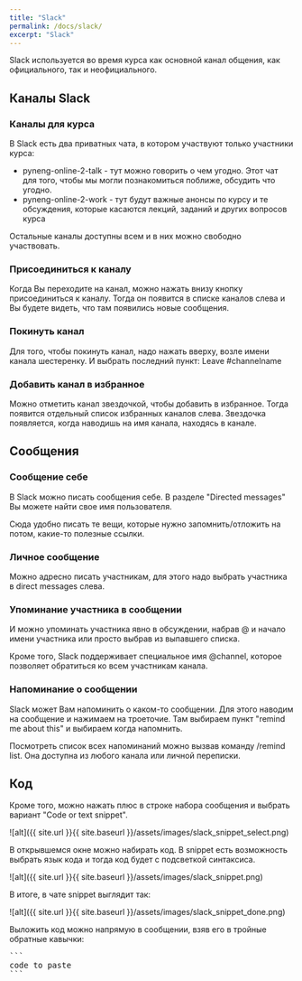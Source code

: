 ```yaml
---
title: "Slack"
permalink: /docs/slack/
excerpt: "Slack"
---
```


Slack используется во время курса как основной канал общения, как официального, так и неофициального.



## Каналы Slack

### Каналы для курса

В Slack есть два приватных чата, в котором участвуют только участники курса:

* pyneng-online-2-talk - тут можно говорить о чем угодно. Этот чат для того, чтобы мы могли познакомиться поближе, обсудить что угодно.
* pyneng-online-2-work - тут будут важные анонсы по курсу и те обсуждения, которые касаются лекций, заданий и других вопросов курса

Остальные каналы доступны всем и в них можно свободно участвовать.

### Присоединиться к каналу

Когда Вы переходите на канал, можно нажать внизу кнопку присоединиться к каналу. Тогда он появится в списке каналов слева и Вы будете видеть, что там появились новые сообщения.

### Покинуть канал

Для того, чтобы покинуть канал, надо нажать вверху, возле имени канала шестеренку. И выбрать последний пункт: Leave #channelname

### Добавить канал в избранное

Можно отметить канал звездочкой, чтобы добавить в избранное. Тогда появится отдельный список избранных каналов слева.
Звездочка появляется, когда наводишь на имя канала, находясь в канале.

## Сообщения

### Сообщение себе

В Slack можно писать сообщения себе.
В разделе "Directed messages" Вы можете найти свое имя пользователя.

Сюда удобно писать те вещи, которые нужно запомнить/отложить на потом, какие-то полезные ссылки.

### Личное сообщение

Можно адресно писать участникам, для этого надо выбрать участника в direct messages слева.

### Упоминание участника в сообщении

И можно упоминать участника явно в обсуждении, набрав @ и начало имени участника или просто выбрав из выпавшего списка.

Кроме того, Slack поддерживает специальное имя @channel, которое позволяет обратиться ко всем участникам канала.

### Напоминание о сообщении

Slack может Вам напоминить о каком-то сообщении. Для этого наводим на сообщение и нажимаем на троеточие. Там выбираем пункт "remind me about this" и выбираем когда напомнить.

Посмотреть список всех напоминаний можно вызвав команду /remind list.
Она доступна из любого канала или личной переписки.

## Код

Кроме того, можно нажать плюс в строке набора сообщения и выбрать вариант "Code or text snippet".

![alt]({{ site.url }}{{ site.baseurl }}/assets/images/slack_snippet_select.png)


В открывшемся окне можно набирать код.
В snippet есть возможность выбрать язык кода и тогда код будет с подсветкой синтаксиса.

![alt]({{ site.url }}{{ site.baseurl }}/assets/images/slack_snippet.png)

В итоге, в чате snippet выглядит так:

![alt]({{ site.url }}{{ site.baseurl }}/assets/images/slack_snippet_done.png)

Выложить код можно напрямую в сообщении, взяв его в тройные обратные кавычки:
<pre>
```
code to paste
```
</pre>
